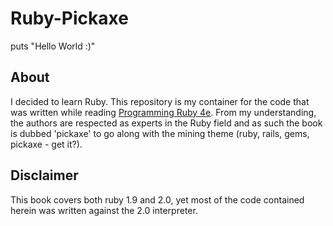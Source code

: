 # Ruby-Pickaxe
puts "Hello World :)"

## About
I decided to learn Ruby. This repository is my container for the code
that was written while reading [Programming Ruby 4e](https://pragprog.com/book/ruby4/programming-ruby-1-9-2-0). From my
understanding, the authors are respected as experts in the Ruby field and
as such the book is dubbed 'pickaxe' to go along with the mining theme
(ruby, rails, gems, pickaxe - get it?). 

## Disclaimer
This book covers both ruby 1.9 and 2.0, yet most of the code contained herein was written against the 2.0 interpreter. 